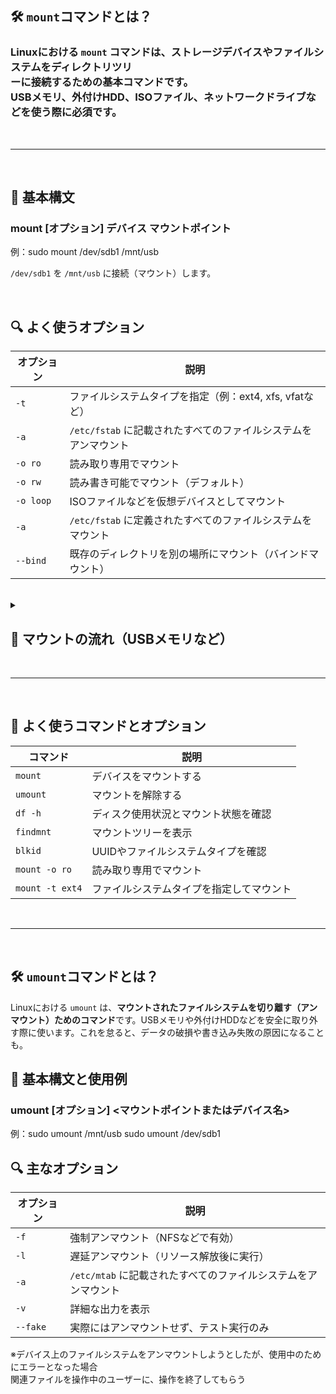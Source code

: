 ## 🛠️ **`mount`コマンドとは？**

### Linuxにおける `mount` コマンドは、**ストレージデバイスやファイルシステムをディレクトリツリ<br>ーに接続するための基本コマンド**です。<br>USBメモリ、外付けHDD、ISOファイル、ネットワークドライブなどを使う際に必須です。

<br>

----------------------------

<br>

## 📌 **基本構文**

### mount [オプション] デバイス マウントポイント

例：sudo mount /dev/sdb1 /mnt/usb

`/dev/sdb1` を `/mnt/usb` に接続（マウント）します。

<br>

## 🔍 **よく使うオプション**

| オプション | 説明 |
|-------------|-----------------|
| `-t` | ファイルシステムタイプを指定（例：ext4, xfs, vfatなど）|
| `-a` | `/etc/fstab` に記載されたすべてのファイルシステムをアンマウント |
| `-o ro` | 読み取り専用でマウント |
| `-o rw` | 読み書き可能でマウント（デフォルト）|
| `-o loop` | ISOファイルなどを仮想デバイスとしてマウント |
| `-a` | `/etc/fstab` に定義されたすべてのファイルシステムをマウント |
| `--bind` | 既存のディレクトリを別の場所にマウント（バインドマウント）|

<br>

<details>
<summary>

## 🧠 **マウントの流れ（USBメモリなど）**

</summary>

| 1 デバイス確認 | 2 マウントポイント作成 |
|--------|-------------|
| lsblk | sudo mkdir /mnt/usb |



| 3 マウント実行 | 4 内容確認 | 5 アンマウント（取り外し）|
|--------------|----------------|--------------------|
| sudo mount /dev/sdb1 /mnt/usb | ls /mnt/usb | sudo umount /mnt/usb |

<br>

🧩 **応用例：ISOファイルのマウント**

sudo mount -o loop disk.iso /mnt/iso

→ ISOファイルを仮想的にマウントして中身を確認できます

<br>

</details>


<br>

-----------------------------------------

<br>

## 📌 **よく使うコマンドとオプション**

| コマンド | 説明 |
|-------------|--------|
| `mount` | デバイスをマウントする |
| `umount` | マウントを解除する |
| `df -h` | ディスク使用状況とマウント状態を確認 |
| `findmnt` | マウントツリーを表示 |
| `blkid` | UUIDやファイルシステムタイプを確認 |
| `mount -o ro` | 読み取り専用でマウント |
| `mount -t ext4` | ファイルシステムタイプを指定してマウント


<br>

------------------

<br>

## 🛠️ **`umount`コマンドとは？**

Linuxにおける `umount` は、**マウントされたファイルシステムを切り離す（アンマウント）ためのコマンド**です。USBメモリや外付けHDDなどを安全に取り外す際に使います。これを怠ると、データの破損や書き込み失敗の原因になることも。

## 📌 **基本構文と使用例**

### umount [オプション] <マウントポイントまたはデバイス名>

例：sudo umount /mnt/usb sudo umount /dev/sdb1

## 🔍 **主なオプション**

| オプション | 説明 |
|---------------|-------------|
| `-f` | 強制アンマウント（NFSなどで有効）|
| `-l` | 遅延アンマウント（リソース解放後に実行）|
| `-a` | `/etc/mtab` に記載されたすべてのファイルシステムをアンマウント |
| `-v` | 詳細な出力を表示 |
| `--fake` | 実際にはアンマウントせず、テスト実行のみ |

※デバイス上のファイルシステムをアンマウントしようとしたが、使用中のためにエラーとなった場合<br>
関連ファイルを操作中のユーザーに、操作を終了してもらう
